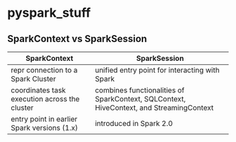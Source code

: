 # pyspark_stuff

## SparkContext vs SparkSession

| SparkContext | SparkSession |
| --- | --- |
| repr connection to a Spark Cluster | unified entry point for interacting with Spark |
| coordinates task execution across the cluster | combines functionalities of SparkContext, SQLContext, HiveContext, and StreamingContext |
| entry point in earlier Spark versions (1.x) | introduced in Spark 2.0 |
